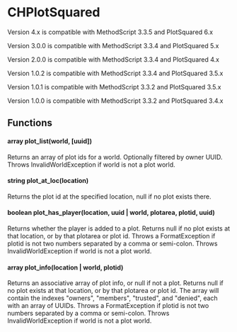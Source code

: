 # CHPlotSquared

Version 4.x is compatible with MethodScript 3.3.5 and PlotSquared 6.x

Version 3.0.0 is compatible with MethodScript 3.3.4 and PlotSquared 5.x

Version 2.0.0 is compatible with MethodScript 3.3.4 and PlotSquared 4.x

Version 1.0.2 is compatible with MethodScript 3.3.4 and PlotSquared 3.5.x

Version 1.0.1 is compatible with MethodScript 3.3.2 and PlotSquared 3.5.x

Version 1.0.0 is compatible with MethodScript 3.3.2 and PlotSquared 3.4.x

## Functions

#### array plot_list(world, [uuid])
Returns an array of plot ids for a world. Optionally filtered by owner UUID.
Throws InvalidWorldException if world is not a plot world.

#### string plot_at_loc(location)
Returns the plot id at the specified location, null if no plot exists there.

#### boolean plot_has_player(location, uuid | world, plotarea, plotid, uuid)
Returns whether the player is added to a plot.
Returns null if no plot exists at that location, or by that plotarea or plot id.
Throws a FormatException if plotid is not two numbers separated by a comma or semi-colon.
Throws InvalidWorldException if world is not a plot world.

#### array plot_info(location | world, plotid)
Returns an associative array of plot info, or null if not a plot.
Returns null if no plot exists at that location, or by that plotarea or plot id.
The array will contain the indexes "owners", "members", "trusted", and "denied", each with an array of UUIDs.
Throws a FormatException if plotid is not two numbers separated by a comma or semi-colon.
Throws InvalidWorldException if world is not a plot world.